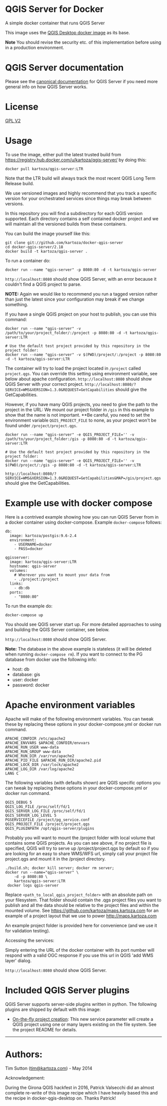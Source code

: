 QGIS Server for Docker
========================

A simple docker container that runs QGIS Server

This image uses the [QGIS Desktop docker image](https://github.com/kartoza/docker-qgis-desktop) as its base.

**Note** You should revise the security
etc. of this implementation before using in a production environment.

# QGIS Server documentation

Please see the [canonical documentation](
http://docs.qgis.org/2.18/en/docs/user_manual/working_with_ogc/ogc_server_support.html)
for QGIS Server if you need more general info on how QGIS Server works.


# License

[GPL V2](http://www.gnu.org/licenses/old-licenses/gpl-2.0.html)


# Usage

To use the image, either pull the latest trusted build from
https://registry.hub.docker.com/u/kartoza/qgis-server/ by doing this:

```
docker pull kartoza/qgis-server:LTR
```

Note that the LTR build will always track the most recent QGIS Long
Term Release build.

We use versioned images and highly recommend that you track a specific
version for your orchestrated services since things may break between
versions.

In this repository you will find a subdirectory for each QGIS version
supported. Each directory contains a self contained docker project
and we will maintain all the versioned builds from these containers.

You can build the image yourself like this:

```
git clone git://github.com/kartoza/docker-qgis-server
cd docker-qgis-server/2.18
docker build -t kartoza/qgis-server .
```

To run a container do:

```
docker run --name "qgis-server" -p 8080:80 -d -t kartoza/qgis-server
```

`http://localhost:8080` should show QGIS Server, with an error because it 
couldn't find a QGIS project to parse.

**NOTE:** Again we would like to recommend you run a tagged version rather
than just the latest since your configuration may break if we change something.

If you have a single QGIS project on your host to publish, you can use this command:
```
docker run --name "qgis-server" -v /path/to/your/project_folder/:/project -p 8080:80 -d -t kartoza/qgis-server:LTR

# Use the default test project provided by this repository in the project folder:
docker run --name "qgis-server" -v $(PWD)/project/:/project -p 8080:80 -d -t kartoza/qgis-server:LTR
```
The container will try to load the project located in `/project` called `project.qgs`.
You can override this setting using environment variable, see below about apache configuration.
`http://localhost:8080` should show QGIS Server with your correct project.
`http://localhost:8080/?SERVICE=WMS&VERSION=1.3.0&REQUEST=GetCapabilities` should give the GetCapabilities.

However, if you have many QGIS projects, you need to give the path to the project in the URL:
We mount our project folder in `/gis` in this example to show that the name is not important.
**Be careful, you need to set the environment variable `QGIS_PROJECT_FILE` to none,
as your project won't be found under `/project/project.qgs`.
```
docker run --name "qgis-server" -e QGIS_PROJECT_FILE='' -v /path/to/your/project_folder:/gis -p 8080:80 -d -t kartoza/qgis-server:LTR

# Use the default test project provided by this repository in the project folder:
docker run --name "qgis-server" -e QGIS_PROJECT_FILE='' -v $(PWD)/project/:/gis -p 8080:80 -d -t kartoza/qgis-server:LTR
```
`http://localhost:8080/?SERVICE=WMS&VERSION=1.3.0&REQUEST=GetCapabilities&MAP=/gis/project.qgs` should give the GetCapabilities.


# Example use with docker compose

Here is a contrived example showing how you can run QGIS Server
from in a docker container using docker-compose. Example ``docker-compose`` follows:

```
db:
  image: kartoza/postgis:9.6-2.4
  environment:
    - USERNAME=docker
    - PASS=docker

qgisserver:
  image: kartoza/qgis-server:LTR
  hostname: qgis-server
  volumes:
    # Wherever you want to mount your data from
    - ./project:/project
  links:
    - db:db
  ports:
    - "8080:80"
```

To run the example do:

```
docker-compose up
```

You should see QGIS server start up. For more detailed approaches
to using and building the QGIS Server container, see below.

`http://localhost:8080` should show QGIS Server.

**Note:** The database in the above example is stateless (it will be deleted when
running ``docker-compose rm``). If you want to connect to the PG database from docker
use the following info:

* host: db
* database: gis
* user: docker
* password: docker



Apache environment variables
============================

Apache will make of the following environment variables. You can
tweak these by replacing these options in your docker-compose.yml
or docker run command.

```
APACHE_CONFDIR /etc/apache2
APACHE_ENVVARS $APACHE_CONFDIR/envvars
APACHE_RUN_USER www-data
APACHE_RUN_GROUP www-data
APACHE_RUN_DIR /var/run/apache2
APACHE_PID_FILE $APACHE_RUN_DIR/apache2.pid
APACHE_LOCK_DIR /var/lock/apache2
APACHE_LOG_DIR /var/log/apache2
LANG C
```

The following variables (with defaults shown) are QGIS specific
options you can tweak by replacing these options in your docker-compose.yml
or docker run command.

```
QGIS_DEBUG 5
QGIS_LOG_FILE /proc/self/fd/1
QGIS_SERVER_LOG_FILE /proc/self/fd/1
QGIS_SERVER_LOG_LEVEL 5
PGSERVICEFILE /project/pg_service.conf
QGIS_PROJECT_FILE /project/project.qgs
QGIS_PLUGINPATH /opt/qgis-server/plugins
```

Probably you will want to mount the /project folder with local volume
that contains some QGIS projects. As you can see above, if no project
file is specified, QGIS will try to serve up /project/project.qgs by
default so if you are looking for an easy to share WMS/WFS url, simply
call your project file project.qgs and mount it in the /project
directory.

```
./build.sh; docker kill server; docker rm server;
docker run --name="qgis-server" \
    -d -p 8080:80 \
    kartoza/qgis-server:LTR
 docker logs qgis-server
```

Replace ``<path_to_local_qgis_project_folder>`` with an absolute path on your
filesystem. That folder should contain the .qgs project files you want to
publish and all the data should be relative to the project files and within the
mounted volume. See https://github.com/kartoza/maps.kartoza.com for an example
of a project layout that we use to power http://maps.kartoza.com

An example project folder is provided here for convenience (and we
use it for validation testing).

Accessing the services:

Simply entering the URL of the docker container with its port number
will respond with a valid OGC response if you use this url in QGIS
'add WMS layer' dialog.

`http://localhost:8080` should show QGIS Server.


# Included QGIS Server plugins

QGIS Server supports server-side plugins written in python. The following plugins are shipped by default with this image:

* [On-the-fly project creation](https://github.com/kartoza/otf-project): This new service parameter will create a QGIS project using one or many layers existing on the file system. See the project README for details.

-----------

# Authors:

Tim Sutton (tim@kartoza.com) - May 2014

Acknowledgement:

During the Girona QGIS hackfest in 2016, Patrick Valsecchi did an
almost complete re-write of this image recipe which I have heavily
based this and the recipe in docker-qgis-desktop on. Thanks Patrick!
